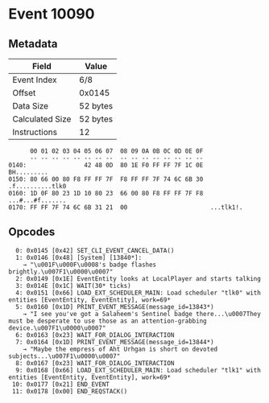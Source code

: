 # Event 10090

## Metadata

| Field           | Value    |
|-----------------|----------|
| Event Index     | 6/8      |
| Offset          | 0x0145   |
| Data Size       | 52 bytes |
| Calculated Size | 52 bytes |
| Instructions    | 12       |

```
      00 01 02 03 04 05 06 07  08 09 0A 0B 0C 0D 0E 0F
      -- -- -- -- -- -- -- --  -- -- -- -- -- -- -- --
0140:                42 48 0D  80 1E F0 FF FF 7F 1C 0E       BH.........
0150: 80 66 00 80 F8 FF FF 7F  F8 FF FF 7F 74 6C 6B 30  .f..........tlk0
0160: 1D 0F 80 23 1D 10 80 23  66 00 80 F8 FF FF 7F F8  ...#...#f.......
0170: FF FF 7F 74 6C 6B 31 21  00                       ...tlk1!.       
```

## Opcodes

```
  0: 0x0145 [0x42] SET_CLI_EVENT_CANCEL_DATA()
  1: 0x0146 [0x48] [System] [13840*]:
    → "\u001F\u000F\u0008's badge flashes brightly.\u007F1\u0000\u0007"
  2: 0x0149 [0x1E] EventEntity looks at LocalPlayer and starts talking
  3: 0x014E [0x1C] WAIT(30* ticks)
  4: 0x0151 [0x66] LOAD_EXT_SCHEDULER_MAIN: Load scheduler "tlk0" with entities [EventEntity, EventEntity], work=69*
  5: 0x0160 [0x1D] PRINT_EVENT_MESSAGE(message_id=13843*)
    → "I see you've got a Salaheem's Sentinel badge there...\u0007They must be desperate to use those as an attention-grabbing device.\u007F1\u0000\u0007"
  6: 0x0163 [0x23] WAIT_FOR_DIALOG_INTERACTION
  7: 0x0164 [0x1D] PRINT_EVENT_MESSAGE(message_id=13844*)
    → "Maybe the empress of Aht Urhgan is short on devoted subjects...\u007F1\u0000\u0007"
  8: 0x0167 [0x23] WAIT_FOR_DIALOG_INTERACTION
  9: 0x0168 [0x66] LOAD_EXT_SCHEDULER_MAIN: Load scheduler "tlk1" with entities [EventEntity, EventEntity], work=69*
 10: 0x0177 [0x21] END_EVENT
 11: 0x0178 [0x00] END_REQSTACK()
```

